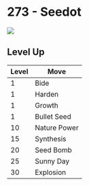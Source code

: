 # 273 - Seedot
![][273]

## Level Up

Level | Move
---   | ---
  1   | Bide
  1   | Harden
  1   | Growth
  1   | Bullet Seed
 10   | Nature Power
 15   | Synthesis
 20   | Seed Bomb
 25   | Sunny Day
 30   | Explosion



[273]: ../img/pokemon/273.png

